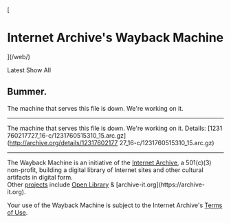 [

# Internet Archive's Wayback Machine

](/web/)

Latest Show All

## Bummer.

The machine that serves this file is down. We're working on it.

--------------------------------------------------------------------------------

The machine that serves this file is down. We're working on it. Details: [1231 760217727_16-c/1231760515310_15.arc.gz](http://archive.org/details/12317602177
27_16-c/1231760515310_15.arc.gz)

--------------------------------------------------------------------------------

The Wayback Machine is an initiative of the [Internet Archive](//archive.org/), a 501(c)(3) non-profit, building a digital library of Internet sites and other cultural artifacts in digital form.<br>
Other [projects](//archive.org/projects/) include [Open Library](https://openlibrary.org/) & [archive-it.org](https://archive-
it.org).

Your use of the Wayback Machine is subject to the Internet Archive's [Terms of Use](//archive.org/about/terms.php).
